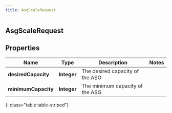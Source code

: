 ```yaml
---
title: AsgScaleRequest
---
```

## AsgScaleRequest


## Properties

| Name | Type | Description | Notes |
| ------------ | ------------- | ------------- | ------------- |
| **desiredCapacity** | <!----><!---->**Integer**<!----> | The desired capacity of the ASG |  |
| **minimumCapacity** | <!----><!---->**Integer**<!----> | The minimum capacity of the ASG |  |
{: class="table table-striped"}



